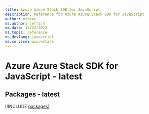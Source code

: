 ```yaml
---
title: Azure Azure Stack SDK for JavaScript
description: Reference for Azure Azure Stack SDK for JavaScript
author: xirzec
ms.author: jeffish
ms.data: 12/23/2022
ms.topic: reference
ms.devlang: javascript
ms.service: azurestack
---
```

# Azure Azure Stack SDK for JavaScript - latest
## Packages - latest
[!INCLUDE [packages](azure-stack-index.md)]